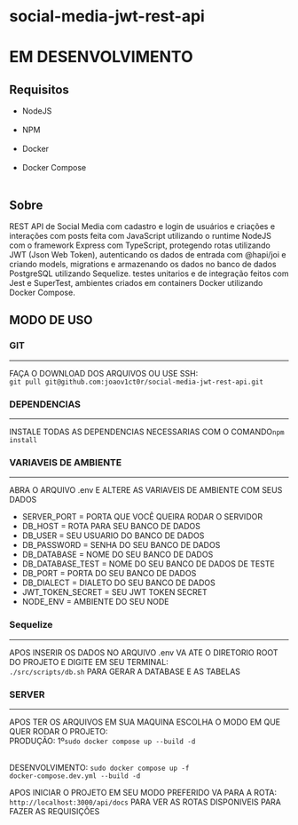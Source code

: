 # social-media-jwt-rest-api

<h1>EM DESENVOLVIMENTO</h1>

<h2>Requisitos</h2>

<ul>
  <li>NodeJS</li>
  <br>
  <li>NPM</li>
  <br>
  <li>Docker</li>
  <br>
  <li>Docker Compose</li>
  <br>
</ul>

<h2>Sobre</h2>

<p>REST API de Social Media com cadastro e login de usuários e criações e interações com posts feita com JavaScript utilizando o runtime NodeJS com o framework Express com TypeScript, protegendo rotas utilizando JWT (Json Web Token), autenticando os dados de entrada com @hapi/joi e criando models, migrations e armazenando os dados no banco de dados PostgreSQL utilizando Sequelize. testes unitarios e de integração feitos com Jest e SuperTest, ambientes criados em containers Docker utilizando Docker Compose.</p>

<h2>MODO DE USO</h2>

<h3>GIT</h3>
<hr>

<p>FAÇA O DOWNLOAD DOS ARQUIVOS OU USE SSH:<br><code>git pull git@github.com:joaov1ct0r/social-media-jwt-rest-api.git</code></p>

<h3>DEPENDENCIAS</h3>
<hr>

<p>INSTALE TODAS AS DEPENDENCIAS NECESSARIAS COM O COMANDO<code>npm install</code></p>

<h3>VARIAVEIS DE AMBIENTE</h3>
<hr>

<p>ABRA O ARQUIVO .env E ALTERE AS VARIAVEIS DE AMBIENTE COM SEUS DADOS</p>

<ul>
  <li>SERVER_PORT = PORTA QUE VOCÊ QUEIRA RODAR O SERVIDOR</li>
  <li>DB_HOST = ROTA PARA SEU BANCO DE DADOS</li>
  <li>DB_USER = SEU USUARIO DO BANCO DE DADOS</li>
  <li>DB_PASSWORD = SENHA DO SEU BANCO DE DADOS</li>
  <li>DB_DATABASE = NOME DO SEU BANCO DE DADOS</li>
  <li>DB_DATABASE_TEST = NOME DO SEU BANCO DE DADOS DE TESTE</li>
  <li>DB_PORT = PORTA DO SEU BANCO DE DADOS</li>
  <li>DB_DIALECT = DIALETO DO SEU BANCO DE DADOS</li>
  <li>JWT_TOKEN_SECRET = SEU JWT TOKEN SECRET</li>
  <li>NODE_ENV = AMBIENTE DO SEU NODE</li>
</ul>

<h3>Sequelize</h3>
<hr>

<p>APOS INSERIR OS DADOS NO ARQUIVO .env VA ATE O DIRETORIO ROOT DO PROJETO E DIGITE EM SEU TERMINAL: 
  <br><code>./src/scripts/db.sh</code>
PARA GERAR A DATABASE E AS TABELAS</p>

<h3>SERVER</h3>
<hr>

<p>APOS TER OS ARQUIVOS EM SUA MAQUINA ESCOLHA O MODO EM QUE QUER RODAR O PROJETO:
  <br>PRODUÇÃO: 1º<code>sudo docker compose up --build -d</code>

<br>DESENVOLVIMENTO: <code>sudo docker compose up -f docker-compose.dev.yml --build -d</code>

</p>

<p>APOS INICIAR O PROJETO EM SEU MODO PREFERIDO VA PARA A ROTA:<br><code>http://localhost:3000/api/docs</code>
PARA VER AS ROTAS DISPONIVEIS PARA FAZER AS REQUISIÇÕES</p>

